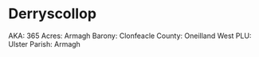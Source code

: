 # Derryscollop

AKA: 365
Acres: Armagh
Barony: Clonfeacle
County: Oneilland West
PLU: Ulster
Parish: Armagh